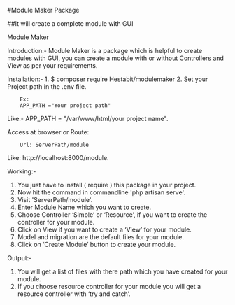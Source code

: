 #Module Maker Package


##It will create a complete module with GUI

Module Maker

Introduction:-
        Module Maker is a package which is helpful to create modules with GUI, you can create a module with or without Controllers and View as per your requirements.

Installation:-
        1. $ composer require Hestabit/modulemaker
        2. Set your Project path in the .env file.
        
        Ex:
        APP_PATH ="Your project path"

Like:-    APP_PATH = "/var/www/html/your project name".
        
Access at browser or Route:

        Url: ServerPath/module

Like:         http://localhost:8000/module.


Working:-

1. You just have to install ( require ) this package in your project.
2. Now hit the command in commandline 'php artisan serve'.
3. Visit 'ServerPath/module'.
4. Enter Module Name which you want to create.
5. Choose Controller ‘Simple’ or ‘Resource’, if you want to create the controller for your module. 
6. Click on View if you want to create a ‘View’ for your module.
7. Model and migration are the default files for your module.
8. Click on ‘Create Module’ button to create your module.

Output:-
1. You will get a list of files with there path which you have created for your module.
2. If you choose resource controller for your module you will get a resource controller with ‘try and catch’.

